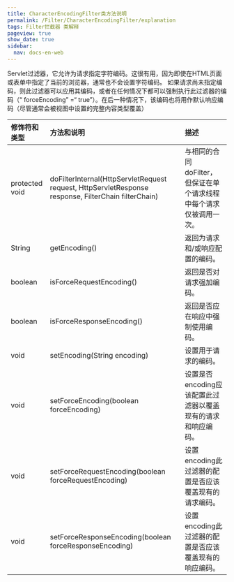 ```yaml
---
title: CharacterEncodingFilter类方法说明
permalink: /Filter/CharacterEncodingFilter/explanation
tags: Filter拦截器 类解释
pageview: true
show_date: true
sidebar:
  nav: docs-en-web
---
```

Servlet过滤器，它允许为请求指定字符编码。这很有用，因为即使在HTML页面或表单中指定了当前的浏览器，通常也不会设置字符编码。
如果请求尚未指定编码，则此过滤器可以应用其编码，或者在任何情况下都可以强制执行此过滤器的编码（“ forceEncoding” =“ true”）。在后一种情况下，该编码也将用作默认响应编码（尽管通常会被视图中设置的完整内容类型覆盖）

| 修饰符和类型	| 方法和说明| 描述|
| :-----| :---- | :---- |
| protected void| 	doFilterInternal(HttpServletRequest request, HttpServletResponse response, FilterChain filterChain)| 与相同的合同doFilter，但保证在单个请求线程中每个请求仅被调用一次。|
| String| 	getEncoding()|返回为请求和/或响应配置的编码。|
| boolean| 	isForceRequestEncoding()|返回是否对请求强加编码。|
| boolean	| isForceResponseEncoding()|返回是否应在响应中强制使用编码。|
| void| 	setEncoding(String encoding)|设置用于请求的编码。|
| void| 	setForceEncoding(boolean forceEncoding)|设置是否encoding应该配置此过滤器以覆盖现有的请求和响应编码。|
| void| 	setForceRequestEncoding(boolean forceRequestEncoding)|设置encoding此过滤器的配置是否应该覆盖现有的请求编码。|
| void| 	setForceResponseEncoding(boolean forceResponseEncoding)|设置encoding此过滤器的配置是否应该覆盖现有的响应编码。|
